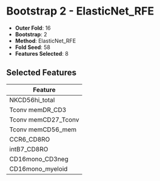 # Bootstrap 2 - ElasticNet_RFE

- **Outer Fold**: 16
- **Bootstrap**: 2
- **Method**: ElasticNet_RFE
- **Fold Seed**: 58
- **Features Selected**: 8

## Selected Features

| Feature |
|---------|
| NKCD56hi_total |
| Tconv memDR_CD3 |
| Tconv memCD27_Tconv |
| Tconv memCD56_mem |
| CCR6_CD8RO |
| intB7_CD8RO |
| CD16mono_CD3neg |
| CD16mono_myeloid |
